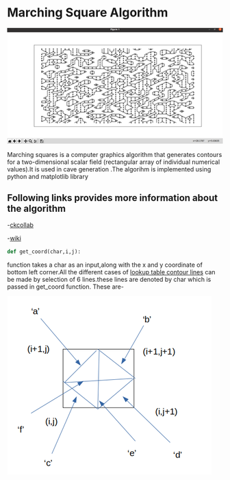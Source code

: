# Marching Square Algorithm

![SS1](Images/SS1.png)



Marching squares is a computer graphics algorithm that generates contours for a two-dimensional scalar field (rectangular array of individual numerical values).It is used in cave generation .The algorihm is implemented using python and matplotlib library
## Following links provides more information about the algorithm
-[ckcollab](https://ckcollab.com/2020/11/08/Marching-Squares-Algorithm.html)

-[wiki](https://en.wikipedia.org/wiki/Marching_squares)



```python 
def get_coord(char,i,j):
```
function takes a char as an input,along with the x and y coordinate of bottom left corner.All the different cases of [lookup table contour lines](https://upload.wikimedia.org/wikipedia/commons/thumb/0/00/Marching_squares_algorithm.svg/757px-Marching_squares_algorithm.svg.png) can be made by selection of 6 lines.these lines are denoted by char which is passed in get_coord function.
These are-

![Possible Lines](Images/possible_lines.png)


